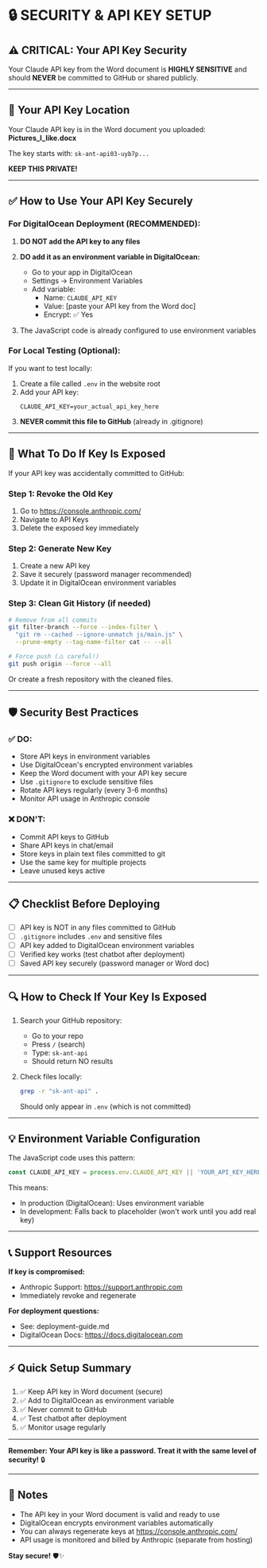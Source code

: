 # 🔒 SECURITY & API KEY SETUP

## ⚠️ CRITICAL: Your API Key Security

Your Claude API key from the Word document is **HIGHLY SENSITIVE** and should **NEVER** be committed to GitHub or shared publicly.

---

## 🔑 Your API Key Location

Your Claude API key is in the Word document you uploaded: **Pictures_I_like.docx**

The key starts with: `sk-ant-api03-uyb7p...`

**KEEP THIS PRIVATE!**

---

## ✅ How to Use Your API Key Securely

### For DigitalOcean Deployment (RECOMMENDED):

1. **DO NOT add the API key to any files**
2. **DO add it as an environment variable in DigitalOcean:**
   - Go to your app in DigitalOcean
   - Settings → Environment Variables
   - Add variable:
     - Name: `CLAUDE_API_KEY`
     - Value: [paste your API key from the Word doc]
     - Encrypt: ✅ Yes
   
3. The JavaScript code is already configured to use environment variables

### For Local Testing (Optional):

If you want to test locally:

1. Create a file called `.env` in the website root
2. Add your API key:
   ```
   CLAUDE_API_KEY=your_actual_api_key_here
   ```
3. **NEVER commit this file to GitHub** (already in .gitignore)

---

## 🚨 What To Do If Key Is Exposed

If your API key was accidentally committed to GitHub:

### Step 1: Revoke the Old Key
1. Go to https://console.anthropic.com/
2. Navigate to API Keys
3. Delete the exposed key immediately

### Step 2: Generate New Key
1. Create a new API key
2. Save it securely (password manager recommended)
3. Update it in DigitalOcean environment variables

### Step 3: Clean Git History (if needed)
```bash
# Remove from all commits
git filter-branch --force --index-filter \
  "git rm --cached --ignore-unmatch js/main.js" \
  --prune-empty --tag-name-filter cat -- --all

# Force push (⚠️ careful!)
git push origin --force --all
```

Or create a fresh repository with the cleaned files.

---

## 🛡️ Security Best Practices

### ✅ DO:
- Store API keys in environment variables
- Use DigitalOcean's encrypted environment variables
- Keep the Word document with your API key secure
- Use `.gitignore` to exclude sensitive files
- Rotate API keys regularly (every 3-6 months)
- Monitor API usage in Anthropic console

### ❌ DON'T:
- Commit API keys to GitHub
- Share API keys in chat/email
- Store keys in plain text files committed to git
- Use the same key for multiple projects
- Leave unused keys active

---

## 📋 Checklist Before Deploying

- [ ] API key is NOT in any files committed to GitHub
- [ ] `.gitignore` includes `.env` and sensitive files
- [ ] API key added to DigitalOcean environment variables
- [ ] Verified key works (test chatbot after deployment)
- [ ] Saved API key securely (password manager or Word doc)

---

## 🔍 How to Check If Your Key Is Exposed

1. Search your GitHub repository:
   - Go to your repo
   - Press `/` (search)
   - Type: `sk-ant-api`
   - Should return NO results

2. Check files locally:
   ```bash
   grep -r "sk-ant-api" .
   ```
   Should only appear in `.env` (which is not committed)

---

## 💡 Environment Variable Configuration

The JavaScript code uses this pattern:
```javascript
const CLAUDE_API_KEY = process.env.CLAUDE_API_KEY || 'YOUR_API_KEY_HERE';
```

This means:
- In production (DigitalOcean): Uses environment variable
- In development: Falls back to placeholder (won't work until you add real key)

---

## 📞 Support Resources

**If key is compromised:**
- Anthropic Support: https://support.anthropic.com
- Immediately revoke and regenerate

**For deployment questions:**
- See: deployment-guide.md
- DigitalOcean Docs: https://docs.digitalocean.com

---

## ⚡ Quick Setup Summary

1. ✅ Keep API key in Word document (secure)
2. ✅ Add to DigitalOcean as environment variable
3. ✅ Never commit to GitHub
4. ✅ Test chatbot after deployment
5. ✅ Monitor usage regularly

---

**Remember: Your API key is like a password. Treat it with the same level of security!** 🔒

---

## 📝 Notes

- The API key in your Word document is valid and ready to use
- DigitalOcean encrypts environment variables automatically
- You can always regenerate keys at https://console.anthropic.com/
- API usage is monitored and billed by Anthropic (separate from hosting)

**Stay secure!** 🛡️✨
